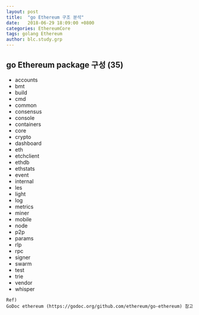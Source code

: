 ```yaml
---
layout: post
title:  "go Ethereum 구조 분석"
date:   2018-06-29 18:09:00 +0800
categories: EthereumCore
tags: golang Ethereum 
author: blc.study.grp
---
```


## go Ethereum package 구성 (35)

* accounts
* bmt
* build
* cmd
* common
* consensus
* console
* containers
* core
* crypto
* dashboard
* eth
* etchclient
* ethdb
* ethstats
* event
* internal
* les
* light
* log
* metrics
* miner
* mobile
* node
* p2p
* params
* rlp
* rpc
* signer
* swarm
* test
* trie
* vendor
* whisper

<pre><code>Ref)
GoDoc ethereum (https://godoc.org/github.com/ethereum/go-ethereum) 참고
</code></pre>
